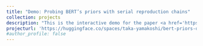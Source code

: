 ```yaml
---
title: "Demo: Probing BERT’s priors with serial reproduction chains"
collection: projects
description: "This is the interactive demo for the paper <a href='https://aclanthology.org/2022.findings-acl.314/' target='_blank'><i>Probing BERT’s priors with serial reproduction chains</i></a>. <br>You can explore sentences sampled from BERT's priors, as well as generate a new chain using your own initial sentence."
projecturl: 'https://huggingface.co/spaces/taka-yamakoshi/bert-priors-demo'
#author_profile: false
---
```

